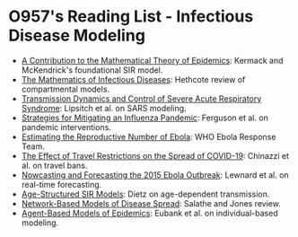# O957's Reading List - Infectious Disease Modeling

- [A Contribution to the Mathematical Theory of Epidemics](https://royalsocietypublishing.org/doi/10.1098/rspa.1927.0118): Kermack and McKendrick's foundational SIR model.
- [The Mathematics of Infectious Diseases](https://epubs.siam.org/doi/10.1137/S0036144500371907): Hethcote review of compartmental models.
- [Transmission Dynamics and Control of Severe Acute Respiratory Syndrome](https://science.sciencemag.org/content/300/5627/1966): Lipsitch et al. on SARS modeling.
- [Strategies for Mitigating an Influenza Pandemic](https://www.nature.com/articles/nature04795): Ferguson et al. on pandemic interventions.
- [Estimating the Reproductive Number of Ebola](https://www.thelancet.com/journals/lancet/article/PIIS0140-6736(14)61689-6/fulltext): WHO Ebola Response Team.
- [The Effect of Travel Restrictions on the Spread of COVID-19](https://science.sciencemag.org/content/368/6489/395): Chinazzi et al. on travel bans.
- [Nowcasting and Forecasting the 2015 Ebola Outbreak](https://journals.plos.org/ploscurrents/article?id=10.1371/currents.outbreaks.2f837d7893c8d4e8ed29b1fbdea2ae93): Lewnard et al. on real-time forecasting.
- [Age-Structured SIR Models](https://link.springer.com/article/10.1007/BF00178324): Dietz on age-dependent transmission.
- [Network-Based Models of Disease Spread](https://journals.plos.org/ploscompbiol/article?id=10.1371/journal.pcbi.1000466): Salathe and Jones review.
- [Agent-Based Models of Epidemics](https://www.pnas.org/content/101/42/15124): Eubank et al. on individual-based modeling.
